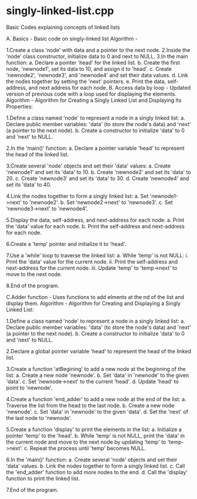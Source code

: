# singly-linked-list.cpp
Basic Codes explaining concepts of linked lists

A. Basics - Basic code on singly-linked list Algorithm -

1.Create a class 'node' with data and a pointer to the next node.
2.Inside the 'node' class constructor, initialize data to 0 and next to NULL.
3.In the main function: a. Declare a pointer 'head' for the linked list. b. Create the first node, 'newnode1', set its data to 10, and assign it to 'head'. c. Create 'newnode2', 'newnode3', and 'newnode4' and set their data values. d. Link the nodes together by setting the 'next' pointers. e. Print the data, self-address, and next address for each node.
B. Access data by loop - Updated version of previous code with a loop used for displaying the elements. Algorithm - Algorithm for Creating a Singly Linked List and Displaying Its Properties:

1.Define a class named 'node' to represent a node in a singly linked list: a. Declare public member variables: 'data' (to store the node's data) and 'next' (a pointer to the next node). b. Create a constructor to initialize 'data' to 0 and 'next' to NULL.

2.In the 'main()' function: a. Declare a pointer variable 'head' to represent the head of the linked list.

3.Create several 'node' objects and set their 'data' values: a. Create 'newnode1' and set its 'data' to 10. b. Create 'newnode2' and set its 'data' to 20. c. Create 'newnode3' and set its 'data' to 30. d. Create 'newnode4' and set its 'data' to 40.

4.Link the nodes together to form a singly linked list: a. Set 'newnode1->next' to 'newnode2'. b. Set 'newnode2->next' to 'newnode3'. c. Set 'newnode3->next' to 'newnode4'.

5.Display the data, self-address, and next-address for each node: a. Print the 'data' value for each node. b. Print the self-address and next-address for each node.

6.Create a 'temp' pointer and initialize it to 'head'.

7.Use a 'while' loop to traverse the linked list: a. While 'temp' is not NULL: i. Print the 'data' value for the current node. ii. Print the self-address and next-address for the current node. iii. Update 'temp' to 'temp->next' to move to the next node.

8.End of the program.

C.Adder function - Uses functions to add elments at the nd of the list and display them. Algorithm - Algorithm for Creating and Displaying a Singly Linked List:

1.Define a class named 'node' to represent a node in a singly linked list: a. Declare public member variables: 'data' (to store the node's data) and 'next' (a pointer to the next node). b. Create a constructor to initialize 'data' to 0 and 'next' to NULL.

2.Declare a global pointer variable 'head' to represent the head of the linked list.

3.Create a function 'atBegining' to add a new node at the beginning of the list: a. Create a new node 'newnode'. b. Set 'data' in 'newnode' to the given 'data'. c. Set 'newnode->next' to the current 'head'. d. Update 'head' to point to 'newnode'.

4.Create a function 'end_adder' to add a new node at the end of the list: a. Traverse the list from the head to the last node. b. Create a new node 'newnode'. c. Set 'data' in 'newnode' to the given 'data'. d. Set the 'next' of the last node to 'newnode'.

5.Create a function 'display' to print the elements in the list: a. Initialize a pointer 'temp' to the 'head'. b. While 'temp' is not NULL, print the 'data' in the current node and move to the next node by updating 'temp' to 'temp->next'. c. Repeat the process until 'temp' becomes NULL.

6.In the 'main()' function: a. Create several 'node' objects and set their 'data' values. b. Link the nodes together to form a singly linked list. c. Call the 'end_adder' function to add more nodes to the end. d. Call the 'display' function to print the linked list.

7.End of the program.



